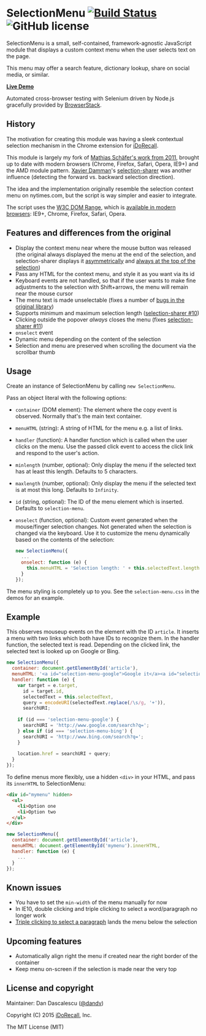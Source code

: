 SelectionMenu [![Build Status](https://travis-ci.org/iDoRecall/selection-menu.svg)](https://travis-ci.org/iDoRecall/selection-menu) ![GitHub license](https://img.shields.io/:license-mit-blue.svg?style=flat)
=============

SelectionMenu is a small, self-contained, framework-agnostic JavaScript module that displays a custom context menu when the user selects text on the page.

This menu may offer a search feature, dictionary lookup, share on social media, or similar.

**[Live Demo](http://idorecall.github.io/selection-menu/)**

Automated cross-browser testing with Selenium driven by Node.js gracefully provided by [BrowserStack](https://www.browserstack.com/automate/node).


## History

The motivation for creating this module was having a sleek contextual selection mechanism in the Chrome extension for [iDoRecall](https://idorecall.com). 

This module is largely my fork of [Mathias Schäfer's work from 2011](https://github.com/molily/selectionmenu), brought up to date with modern browsers (Chrome, Firefox, Safari, Opera, IE9+) and the AMD module pattern. [Xavier Damman](https://github.com/xdamman/)'s [selection-sharer](https://github.com/xdamman/selection-sharer) was another influence (detecting the forward vs. backward selection direction).

The idea and the implementation originally resemble the selection context menu on nytimes.com, but the script is way simpler and easier to integrate. 

The script uses the [W3C DOM Range](http://www.w3.org/TR/DOM-Level-2-Traversal-Range/ranges.html), which is [available in modern browsers](https://developer.mozilla.org/en-US/docs/Web/API/Range): IE9+, Chrome, Firefox, Safari, Opera.


## Features and differences from the original

* Display the context menu near where the mouse button was released (the original always displayed the menu at the end of the selection, and selection-sharer displays it [asymmetrically](https://github.com/xdamman/selection-sharer/issues/18) and [always at the top of the selection](https://github.com/xdamman/selection-sharer/issues/17))
* Pass any HTML for the context menu, and style it as you want via its id
* Keyboard events are not handled, so that if the user wants to make fine adjustments to the selection with Shift+arrows, the menu will remain near the mouse cursor
* The menu text is made unselectable (fixes a number of [bugs in the original library](https://github.com/molily/selectionmenu/issues/5))
* Supports minimum and maximum selection length ([selection-sharer #10](https://github.com/xdamman/selection-sharer/issues/13))
* Clicking outside the popover *always* closes the menu (fixes [selection-sharer #11](https://github.com/xdamman/selection-sharer/issues/11))
* `onselect` event
* Dynamic menu depending on the content of the selection
* Selection and menu are preserved when scrolling the document via the scrollbar thumb


## Usage

Create an instance of SelectionMenu by calling `new SelectionMenu`.

Pass an object literal with the following options:

* `container` (DOM element): The element where the copy event is observed. Normally that's the main text container.
* `menuHTML` (string): A string of HTML for the menu e.g. a list of links.
* `handler` (function): A handler function which is called when the user clicks on the menu. Use the passed click event to access the click link and respond to the user's action.
* `minlength` (number, optional): Only display the menu if the selected text has at least this length. Defaults to 5 characters.
* `maxlength` (number, optional): Only display the menu if the selected text is at most this long. Defaults to `Infinity`.
* `id` (string, optional): The ID of the menu element which is inserted. Defaults to `selection-menu`.
* `onselect` (function, optional): Custom event generated when the mouse/finger selection changes. Not generated when the selection is changed via the keyboard. Use it to customize the menu dynamically based on the contents of the selection:

    ```js
    new SelectionMenu({
      ...
      onselect: function (e) {
        this.menuHTML = 'Selection length: ' + this.selectedText.length;
      }
    });
    ```

The menu styling is completely up to you. See the `selection-menu.css` in the demos for an example.


## Example

This observes mouseup events on the element with the ID `article`. It inserts a menu
with two links which both have IDs to recognize them. In the handler function, the
selected text is read. Depending on the clicked link, the selected text is
looked up on Google or Bing.

```js
new SelectionMenu({
  container: document.getElementById('article'),
  menuHTML: '<a id="selection-menu-google">Google it</a><a id="selection-menu-bing">Bing</a>',
  handler: function (e) {
    var target = e.target,
      id = target.id,
      selectedText = this.selectedText,
      query = encodeURI(selectedText.replace(/\s/g, '+')),
      searchURI;
    
    if (id === 'selection-menu-google') {
      searchURI = 'http://www.google.com/search?q=';
    } else if (id === 'selection-menu-bing') {
      searchURI = 'http://www.bing.com/search?q=';
    }
    
    location.href = searchURI + query;
  }
});
```

To define menus more flexibly, use a hidden `<div>` in your HTML, and pass its `innerHTML` to SelectionMenu:

```html
<div id="mymenu" hidden>
  <ul>
    <li>Option one
    <li>Option two
  </ul>  
</div>
```

```js
new SelectionMenu({
  container: document.getElementById('article'),
  menuHTML: document.getElementById('mymenu').innerHTML,
  handler: function (e) {
    ...
  }
});
```


## Known issues

* You have to set the `min-width` of the menu manually for now
* In IE10, double clicking and triple clicking to select a word/paragraph no longer work
* [Triple clicking to select a paragraph](https://github.com/molily/selectionmenu/issues/9) lands the menu below the selection


## Upcoming features

* Automatically align right the menu if created near the right border of the container
* Keep menu on-screen if the selection is made near the very top


## License and copyright

Maintainer: Dan Dascalescu ([@dandv](https://github.com/dandv))

Copyright (C) 2015 [iDoRecall](http://idorecall.com), Inc.

The MIT License (MIT)

